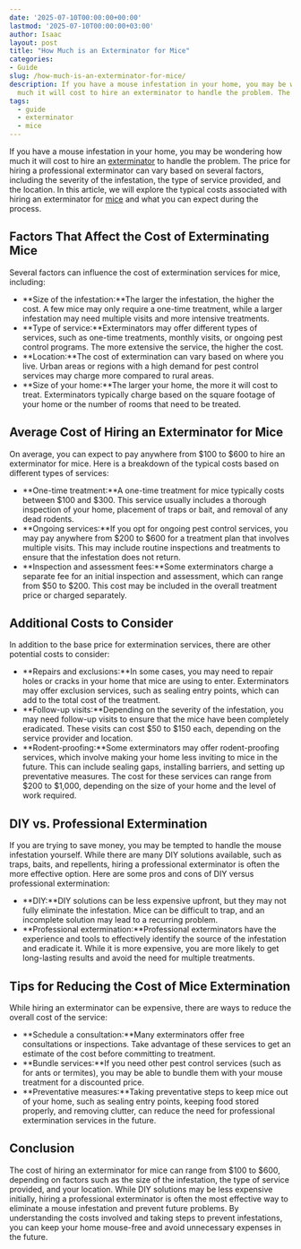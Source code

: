 ```yaml
---
date: '2025-07-10T00:00:00+00:00'
lastmod: '2025-07-10T00:00:00+03:00'
author: Isaac
layout: post
title: "How Much is an Exterminator for Mice"
categories:
- Guide
slug: /how-much-is-an-exterminator-for-mice/
description: If you have a mouse infestation in your home, you may be wondering how
  much it will cost to hire an exterminator to handle the problem. The price for hirin...
tags: 
  - guide
  - exterminator
  - mice
---
```

If you have a mouse infestation in your home, you may be wondering how much it will cost to hire an [exterminator](/posts/how-much-do-spider-exterminators-cost/) to handle the problem. The price for hiring a professional exterminator can vary based on several factors, including the severity of the infestation, the type of service provided, and the location. In this article, we will explore the typical costs associated with hiring an exterminator for [mice](/posts/best-poison-for-mouse/) and what you can expect during the process.
## Factors That Affect the Cost of Exterminating Mice
Several factors can influence the cost of extermination services for mice, including:
- **Size of the infestation:**The larger the infestation, the higher the cost. A few mice may only require a one-time treatment, while a larger infestation may need multiple visits and more intensive treatments.
- **Type of service:**Exterminators may offer different types of services, such as one-time treatments, monthly visits, or ongoing pest control programs. The more extensive the service, the higher the cost.
- **Location:**The cost of extermination can vary based on where you live. Urban areas or regions with a high demand for pest control services may charge more compared to rural areas.
- **Size of your home:**The larger your home, the more it will cost to treat. Exterminators typically charge based on the square footage of your home or the number of rooms that need to be treated.
## Average Cost of Hiring an Exterminator for Mice
On average, you can expect to pay anywhere from $100 to $600 to hire an exterminator for mice. Here is a breakdown of the typical costs based on different types of services:
- **One-time treatment:**A one-time treatment for mice typically costs between $100 and $300. This service usually includes a thorough inspection of your home, placement of traps or bait, and removal of any dead rodents.
- **Ongoing services:**If you opt for ongoing pest control services, you may pay anywhere from $200 to $600 for a treatment plan that involves multiple visits. This may include routine inspections and treatments to ensure that the infestation does not return.
- **Inspection and assessment fees:**Some exterminators charge a separate fee for an initial inspection and assessment, which can range from $50 to $200. This cost may be included in the overall treatment price or charged separately.
## Additional Costs to Consider
In addition to the base price for extermination services, there are other potential costs to consider:
- **Repairs and exclusions:**In some cases, you may need to repair holes or cracks in your home that mice are using to enter. Exterminators may offer exclusion services, such as sealing entry points, which can add to the total cost of the treatment.
- **Follow-up visits:**Depending on the severity of the infestation, you may need follow-up visits to ensure that the mice have been completely eradicated. These visits can cost $50 to $150 each, depending on the service provider and location.
- **Rodent-proofing:**Some exterminators may offer rodent-proofing services, which involve making your home less inviting to mice in the future. This can include sealing gaps, installing barriers, and setting up preventative measures. The cost for these services can range from $200 to $1,000, depending on the size of your home and the level of work required.
## DIY vs. Professional Extermination
If you are trying to save money, you may be tempted to handle the mouse infestation yourself. While there are many DIY solutions available, such as traps, baits, and repellents, hiring a professional exterminator is often the more effective option. Here are some pros and cons of DIY versus professional extermination:
- **DIY:**DIY solutions can be less expensive upfront, but they may not fully eliminate the infestation. Mice can be difficult to trap, and an incomplete solution may lead to a recurring problem.
- **Professional extermination:**Professional exterminators have the experience and tools to effectively identify the source of the infestation and eradicate it. While it is more expensive, you are more likely to get long-lasting results and avoid the need for multiple treatments.
## Tips for Reducing the Cost of Mice Extermination
While hiring an exterminator can be expensive, there are ways to reduce the overall cost of the service:
- **Schedule a consultation:**Many exterminators offer free consultations or inspections. Take advantage of these services to get an estimate of the cost before committing to treatment.
- **Bundle services:**If you need other pest control services (such as for ants or termites), you may be able to bundle them with your mouse treatment for a discounted price.
- **Preventative measures:**Taking preventative steps to keep mice out of your home, such as sealing entry points, keeping food stored properly, and removing clutter, can reduce the need for professional extermination services in the future.
## Conclusion
The cost of hiring an exterminator for mice can range from $100 to $600, depending on factors such as the size of the infestation, the type of service provided, and your location. While DIY solutions may be less expensive initially, hiring a professional exterminator is often the most effective way to eliminate a mouse infestation and prevent future problems. By understanding the costs involved and taking steps to prevent infestations, you can keep your home mouse-free and avoid unnecessary expenses in the future.
